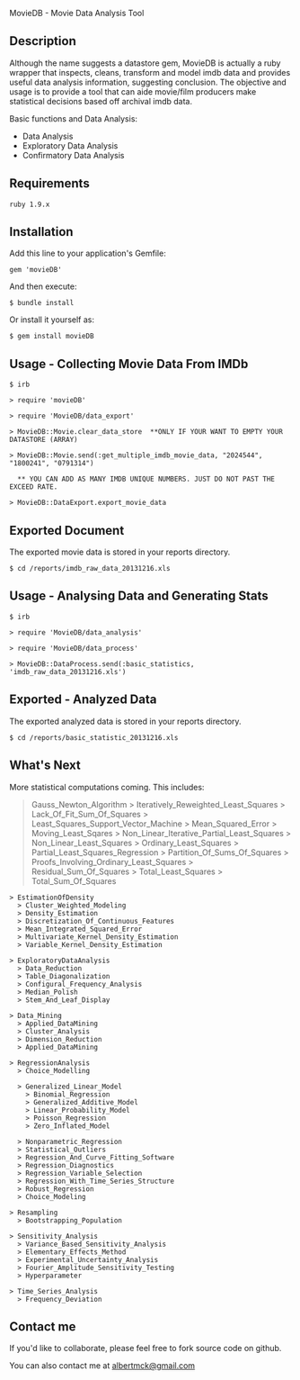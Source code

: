  MovieDB - Movie Data Analysis Tool

## Description

Although the name suggests a datastore gem, MovieDB is actually a ruby wrapper that inspects, cleans, transform and model imdb data and provides useful data analysis information, suggesting conclusion.  The objective and usage is to provide a tool that can aide movie/film producers make statistical decisions based off archival imdb data.

Basic functions and Data Analysis:
* Data Analysis
* Exploratory Data Analysis
* Confirmatory Data Analysis

## Requirements
  
    ruby 1.9.x

## Installation

Add this line to your application's Gemfile:

    gem 'movieDB'

And then execute:

    $ bundle install

Or install it yourself as:

    $ gem install movieDB

## Usage - Collecting Movie Data From IMDb

    $ irb

    > require 'movieDB'
   
    > require 'MovieDB/data_export'

    > MovieDB::Movie.clear_data_store  **ONLY IF YOUR WANT TO EMPTY YOUR DATASTORE (ARRAY)
  
    > MovieDB::Movie.send(:get_multiple_imdb_movie_data, "2024544", "1800241", "0791314")  

      ** YOU CAN ADD AS MANY IMDB UNIQUE NUMBERS. JUST DO NOT PAST THE EXCEED RATE.

    > MovieDB::DataExport.export_movie_data

## Exported Document

The exported movie data is stored in your reports directory.

    $ cd /reports/imdb_raw_data_20131216.xls

## Usage - Analysing Data and Generating Stats

    $ irb

    > require 'MovieDB/data_analysis'

    > require 'MovieDB/data_process'

    > MovieDB::DataProcess.send(:basic_statistics, 'imdb_raw_data_20131216.xls')

## Exported - Analyzed Data 

The exported analyzed data is stored in your reports directory.

    $ cd /reports/basic_statistic_20131216.xls

## What's Next

 More statistical computations coming. This includes:

   > Gauss_Newton_Algorithm 
      > Iteratively_Reweighted_Least_Squares 
      > Lack_Of_Fit_Sum_Of_Squares 
      > Least_Squares_Support_Vector_Machine 
      > Mean_Squared_Error 
      > Moving_Least_Sqares 
      > Non_Linear_Iterative_Partial_Least_Squares 
      > Non_Linear_Least_Squares 
      > Ordinary_Least_Squares 
      > Partial_Least_Squares_Regression 
      > Partition_Of_Sums_Of_Squares 
      > Proofs_Involving_Ordinary_Least_Squares 
      > Residual_Sum_Of_Squares 
      > Total_Least_Squares 
      > Total_Sum_Of_Squares 
    
    > EstimationOfDensity
      > Cluster_Weighted_Modeling 
      > Density_Estimation 
      > Discretization_Of_Continuous_Features 
      > Mean_Integrated_Squared_Error 
      > Multivariate_Kernel_Density_Estimation 
      > Variable_Kernel_Density_Estimation 
    
    > ExploratoryDataAnalysis
      > Data_Reduction 
      > Table_Diagonalization 
      > Configural_Frequency_Analysis 
      > Median_Polish 
      > Stem_And_Leaf_Display 
    
    > Data_Mining
      > Applied_DataMining 
      > Cluster_Analysis 
      > Dimension_Reduction 
      > Applied_DataMining 
    
    > RegressionAnalysis
      > Choice_Modelling 

      > Generalized_Linear_Model 
        > Binomial_Regression         
        > Generalized_Additive_Model         
        > Linear_Probability_Model         
        > Poisson_Regression         
        > Zero_Inflated_Model            
      
      > Nonparametric_Regression 
      > Statistical_Outliers 
      > Regression_And_Curve_Fitting_Software 
      > Regression_Diagnostics 
      > Regression_Variable_Selection 
      > Regression_With_Time_Series_Structure 
      > Robust_Regression 
      > Choice_Modeling 
    
    > Resampling
      > Bootstrapping_Population 
    
    > Sensitivity_Analysis
      > Variance_Based_Sensitivity_Analysis 
      > Elementary_Effects_Method 
      > Experimental_Uncertainty_Analysis 
      > Fourier_Amplitude_Sensitivity_Testing 
      > Hyperparameter 
    
    > Time_Series_Analysis
      > Frequency_Deviation 

## Contact me

If you'd like to collaborate, please feel free to fork source code on github. 

You can also contact me at albertmck@gmail.com

     
